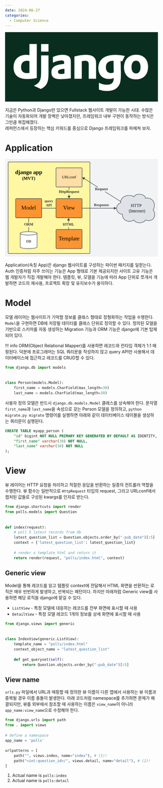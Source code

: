 ```yaml
---
date: 2024-06-27
categories:
  - Computer Science
---
```


![django logo](../assets/django.png)

지금은 Python과 Django만 있으면 Fullstack 웹사이트 개발이 가능한 시대.
수많은 기술이 자동화되어 개발 장벽은 낮아졌지만, 프레임워크 내부 구현이 동작하는 방식은 그만큼 복잡해졌다.  
레퍼런스에서 등장하는 핵심 키워드를 중심으로 Django 프레임워크를 파헤쳐 보자.

<!-- more -->

# Application
![Design pattern of django applications](../assets/django_app.svg)

Application(속칭 App)은 django 웹사이트를 구성하는 파이썬 패키지를 일컫는다.
Auth 인증처럼 자주 쓰이는 기능은 App 형태로 기본 제공되지만 사이트 고유 기능은 웹 개발자가 직접 개발해야 한다.
템플릿, 뷰, 모델을 기능에 따라 App 단위로 쪼개서 개발하면 코드의 재사용, 프로젝트 확장 및 유지보수가 용이하다.

# Model
모델 레이어는 웹사이트가 기억할 정보를 클래스 형태로 정형화하는 작업을 수행한다. 
`Model`을 구현하면 DB에 저장될 데이터를 클래스 단위로 정의할 수 있다.
정의된 모델을 기반으로 스키마를 자동 생성하는 Migration 기능과 ORM 기능은 django에 기본 탑재되어 있다.

!!! info
    ORM(Object Relational Mapper)를 사용하면 레코드와 런타임 객체가 1:1 매핑된다.
    덕분에 프로그래머는 SQL 쿼리문을 작성하지 않고 query API만 사용해서 데이터베이스에 접근하고 레코드를 CRUD할 수 있다.

``` py
from django.db import models


class Person(models.Model):
    first_name = models.CharField(max_length=30)
    last_name = models.CharField(max_length=30)
```

사용자 정의 모델은 반드시 `django.db.models.Model` 클래스를 상속해야 한다.
문자열 `first_name`과 `last_name`을 속성으로 갖는 Person 모델을 정의하고, `python migrate.py migrate` 명령어를 실행하면
아래와 같이 데이터베이스 테이블을 생성하는 쿼리문이 실행된다.

``` sql
CREATE TABLE myapp_person (
    "id" bigint NOT NULL PRIMARY KEY GENERATED BY DEFAULT AS IDENTITY,
    "first_name" varchar(30) NOT NULL,
    "last_name" varchar(30) NOT NULL
);
```

# View
뷰 레이어는 HTTP 요청을 처리하고 적절한 응답을 반환하는 일종의 컨트롤러 역할을 수행한다.
뷰 함수는 일반적으로 `HttpRequest` 타입의 request, 그리고 URLconf에서 캡처된 값들로 구성된 kwargs를 인자로 받는다.   

``` py
from django.shortcuts import render
from polls.models import Question


def index(request):
    # poll 5 latest records from db
    latest_question_list = Question.objects.order_by("-pub_date")[:5]
    context = {'latest_question_list': latest_question_list}
    
    # render a template html and return it
    return render(request, "polls/index.html", context)
```

## Generic view
Model을 통해 레코드를 읽고 템플릿 context에 전달해서 HTML 화면을 반환하는 로직은 매우 빈번하게 발생하고,
반복되는 패턴이다. 하지만 아래처럼 Generic view를 사용하면 해당 로직을 django에 맡길 수 있다.

- `ListView` - 특정 모델에 대응하는 레코드를 전부 화면에 표시할 때 사용
- `DetailView` - 특정 모델 레코드 1개의 정보를 상세 화면에 표시할 때 사용

``` py
from django.views import generic


class IndexView(generic.ListView):
    template_name = "polls/index.html"
    context_object_name = "latest_question_list"

    def get_queryset(self):
        return Question.objects.order_by("-pub_date")[:5]
```

## View name
`urls.py` 파일에서 URL과 매핑할 때 정의한 뷰 이름이 다른 앱에서 사용하는 뷰 이름과 중복될 경우
이름 충돌이 발생한다. 아래 코드처럼 namespace를 추가하면 문제가 해결되지만,
뷰를 외부에서 참조할 때 사용하는 이름은 `view_name`이 아니라 `app_name:view_name`으로 수정해야 한다.

``` py title="urls.py"
from django.urls import path
from . import views

# define a namespace
app_name = 'polls'

urlpatterns = [
    path("", views.index, name="index"), # (1)!
    path("<int:question_id>/", views.detail, name="detail"), # (2)!
]
```

1. Actual name is `polls:index`
2. Actual name is `polls:detail`
